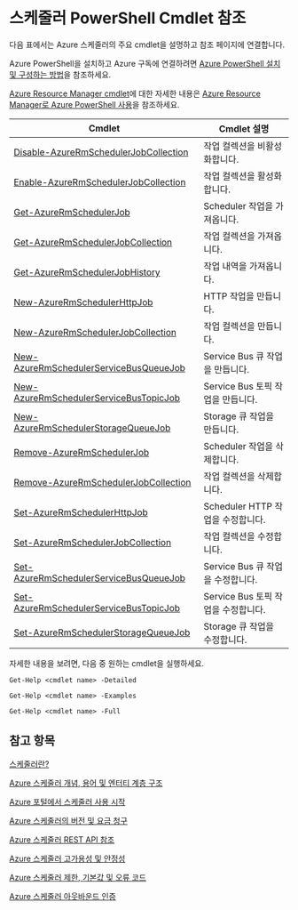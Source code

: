 <properties
 pageTitle="스케줄러 PowerShell Cmdlet 참조"
 description="스케줄러 PowerShell Cmdlet 참조"
 services="scheduler"
 documentationCenter=".NET"
 authors="krisragh"
 manager="dwrede"
 editor=""/>
<tags
 ms.service="scheduler"
 ms.workload="infrastructure-services"
 ms.tgt_pltfrm="na"
 ms.devlang="dotnet"
 ms.topic="article"
 ms.date="08/18/2016"
 ms.author="krisragh"/>

# 스케줄러 PowerShell Cmdlet 참조

다음 표에서는 Azure 스케줄러의 주요 cmdlet을 설명하고 참조 페이지에 연결합니다.

Azure PowerShell을 설치하고 Azure 구독에 연결하려면 [Azure PowerShell 설치 및 구성하는 방법](../powershell-install-configure.md)을 참조하세요.

[Azure Resource Manager cmdlet](https://msdn.microsoft.com/library/mt125356(v=azure.200).aspx)에 대한 자세한 내용은 [Azure Resource Manager로 Azure PowerShell 사용](../powershell-azure-resource-manager.md)을 참조하세요.

|Cmdlet|Cmdlet 설명|
|---|---|
[Disable-AzureRmSchedulerJobCollection](https://msdn.microsoft.com/library/mt490133(v=azure.200).aspx) |작업 컬렉션을 비활성화합니다. 
[Enable-AzureRmSchedulerJobCollection](https://msdn.microsoft.com/library/mt490135(v=azure.200).aspx) |작업 컬렉션을 활성화합니다.
[Get-AzureRmSchedulerJob](https://msdn.microsoft.com/library/mt490125(v=azure.200).aspx) |Scheduler 작업을 가져옵니다.
[Get-AzureRmSchedulerJobCollection](https://msdn.microsoft.com/library/mt490132(v=azure.200).aspx) |작업 컬렉션을 가져옵니다.
[Get-AzureRmSchedulerJobHistory](https://msdn.microsoft.com/library/mt490126(v=azure.200).aspx) |작업 내역을 가져옵니다.
[New-AzureRmSchedulerHttpJob](https://msdn.microsoft.com/library/mt490136(v=azure.200).aspx) |HTTP 작업을 만듭니다.
[New-AzureRmSchedulerJobCollection](https://msdn.microsoft.com/library/mt490141(v=azure.200).aspx) |작업 컬렉션을 만듭니다.
[New-AzureRmSchedulerServiceBusQueueJob](https://msdn.microsoft.com/library/mt490134(v=azure.200).aspx) |Service Bus 큐 작업을 만듭니다.
[New-AzureRmSchedulerServiceBusTopicJob](https://msdn.microsoft.com/library/mt490142(v=azure.200).aspx) |Service Bus 토픽 작업을 만듭니다.
[New-AzureRmSchedulerStorageQueueJob](https://msdn.microsoft.com/library/mt490127(v=azure.200).aspx) |Storage 큐 작업을 만듭니다. 
[Remove-AzureRmSchedulerJob](https://msdn.microsoft.com/library/mt490140(v=azure.200).aspx) |Scheduler 작업을 삭제합니다.  
[Remove-AzureRmSchedulerJobCollection](https://msdn.microsoft.com/library/mt490131(v=azure.200).aspx) |작업 컬렉션을 삭제합니다. 
[Set-AzureRmSchedulerHttpJob](https://msdn.microsoft.com/library/mt490130(v=azure.200).aspx) |Scheduler HTTP 작업을 수정합니다.
[Set-AzureRmSchedulerJobCollection](https://msdn.microsoft.com/library/mt490129(v=azure.200).aspx) |작업 컬렉션을 수정합니다. 
[Set-AzureRmSchedulerServiceBusQueueJob](https://msdn.microsoft.com/library/mt490143(v=azure.200).aspx) |Service Bus 큐 작업을 수정합니다.  
[Set-AzureRmSchedulerServiceBusTopicJob](https://msdn.microsoft.com/library/mt490137(v=azure.200).aspx) |Service Bus 토픽 작업을 수정합니다. 
[Set-AzureRmSchedulerStorageQueueJob](https://msdn.microsoft.com/library/mt490128(v=azure.200).aspx) |Storage 큐 작업을 수정합니다.   

자세한 내용을 보려면, 다음 중 원하는 cmdlet을 실행하세요.

```
Get-Help <cmdlet name> -Detailed
```
```
Get-Help <cmdlet name> -Examples
```
```
Get-Help <cmdlet name> -Full
```

## 참고 항목


 [스케줄러란?](scheduler-intro.md)

 [Azure 스케줄러 개념, 용어 및 엔터티 계층 구조](scheduler-concepts-terms.md)

 [Azure 포털에서 스케줄러 사용 시작](scheduler-get-started-portal.md)

 [Azure 스케줄러의 버전 및 요금 청구](scheduler-plans-billing.md)

 [Azure 스케줄러 REST API 참조](https://msdn.microsoft.com/library/mt629143)

 [Azure 스케줄러 고가용성 및 안정성](scheduler-high-availability-reliability.md)

 [Azure 스케줄러 제한, 기본값 및 오류 코드](scheduler-limits-defaults-errors.md)

 [Azure 스케줄러 아웃바운드 인증](scheduler-outbound-authentication.md)

<!---HONumber=AcomDC_0914_2016-->